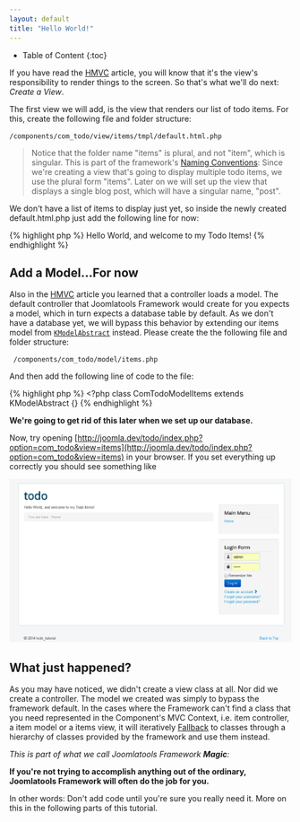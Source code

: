 ```yaml
---
layout: default
title: "Hello World!"
---
```


* Table of Content
{:toc}

If you have read the [HMVC](/essentials/hmvc.html) article, you will know that it's the view's responsibility to render things to the screen.
So that's what we'll do next:  _Create a View_.

The first view we will add, is the view that renders our list of todo items. For this, create the following file and folder structure:

    /components/com_todo/view/items/tmpl/default.html.php

> Notice that the folder name "items" is plural, and not "item", which is singular.
> This is part of the framework's [Naming Conventions](/essentials/naming-conventions.html): Since we're creating a view that's
going to display multiple todo items, we use the plural form "items". Later on we will set up the view that displays a single blog
post, which will have a singular name, "post".

We don't have a list of items to display just yet, so inside the newly created default.html.php just add the following line for now:

{% highlight php %}
    Hello World, and welcome to my Todo Items!
{% endhighlight %}

## Add a Model...For now

Also in the [HMVC](/essentials/hmvc.html) article you learned that a controller loads a model. The default controller that Joomlatools Framework
would create for you expects a model, which in turn expects a database table by default. As we don't have a database yet, we will
bypass this behavior by extending our items model from [`KModelAbstract`](http://api.nooku.org/class-KModelAbstract.html) instead. Please create the the following file and folder structure:

     /components/com_todo/model/items.php

And then add the following line of code to the file:

{% highlight php %}
    <?php class ComTodoModelItems extends KModelAbstract {}
{% endhighlight %}

**We're going to get rid of this later when we set up our database.**

Now, try opening [http://joomla.dev/todo/index.php?option=com_todo&view=items](http://joomla.dev/todo/index.php?option=com_todo&view=items)
 in your browser. If you set everything up correctly you should see something like

![Hello World, and welcome to my Todo Items](/resources/images/todotutorial/hello-world.png)

## What just happened?

As you may have noticed, we didn't create a view class at all. Nor did we create a controller. The model we created was simply to bypass
the framework default. In the cases where the Framework can't find a class that you need represented in the Component's MVC Context, i.e. item controller, a item model
or a items view, it will iteratively [Fallback](/essentials/object-management.html) to classes through a hierarchy of classes provided by the
framework and use them instead.

_This is part of what we call Joomlatools Framework **Magic**:_

**If you're not trying to accomplish anything out of the ordinary, Joomlatools Framework will often do the job for you.**

In other words: Don't add code until you're sure you really need it. More on this in the following parts of this tutorial.
